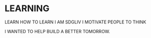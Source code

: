 # LEARNING
LEARN HOW TO LEARN
I AM SDGLIV
I MOTIVATE PEOPLE TO THINK

I WANTED TO HELP BUILD A BETTER TOMORROW.

